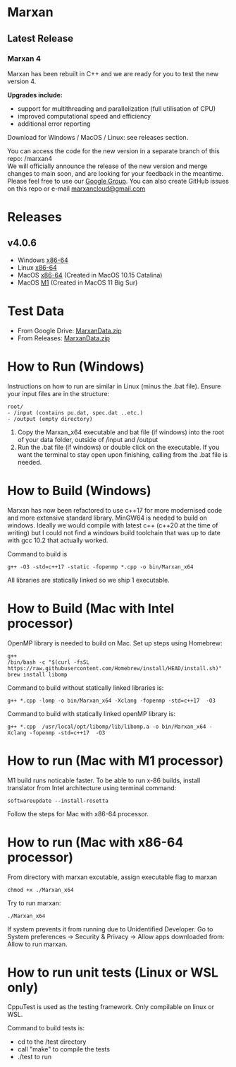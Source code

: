 # Marxan

## Latest Release
### **Marxan 4**
 
Marxan has been rebuilt in C++ and we are ready for you to test the new version 4.  
 
**Upgrades include:**  
- support for multithreading and parallelization (full utilisation of CPU)  
- improved computational speed and efficiency  
- additional error reporting  
 
Download for Windows / MacOS / Linux: see releases section. 

You can access the code for the new version in a separate branch of this repo: /marxan4  
We will officially announce the release of the new version and merge changes to main soon, and are looking for your feedback in the meantime.  
Please feel free to use our [Google Group](https://groups.google.com/g/marxan). You can also create GitHub issues on this repo or e-mail marxancloud@gmail.com  

# Releases
## v4.0.6
- Windows [x86-64](https://github.com/Marxan-source-code/marxan/releases/download/v4.0.6/Marxan_x64-4.0.6-Windows.zip)
- Linux [x86-64](https://github.com/Marxan-source-code/marxan/releases/download/v4.0.6/Marxan_x64-4.0.6-Linux.zip)
- MacOS [x86-64](https://github.com/Marxan-source-code/marxan/releases/download/v4.0.6/marxan-4.0.6-MacOS-10.15-x86-64.zip) (Created in MacOS 10.15 Catalina)
- MacOS [M1](https://github.com/Marxan-source-code/marxan/releases/download/v4.0.6/marxan-4.0.6-MacOS-11-M1.zip) (Created in MacOS 11 Big Sur)
# Test Data
- From Google Drive: [MarxanData.zip](https://drive.google.com/file/d/1VGN4S5L_F80Ds2JlSy0MclxS5-KpkwlH/view?usp=sharing)
- From Releases: [MarxanData.zip](https://github.com/Marxan-source-code/marxan/releases/download/v4.0.3/MarxanData.zip)

# How to Run (Windows)
Instructions on how to run are similar in Linux (minus the .bat file). Ensure your input files are in the structure:

```
root/
- /input (contains pu.dat, spec.dat ..etc.)
- /output (empty directory)
```

1. Copy the Marxan_x64 executable and bat file (if windows) into the root of your data folder, outside of /input and /output
2. Run the .bat file (if windows) or double click on the executable. If you want the terminal to stay open upon finishing, calling from the .bat file is needed.

# How to Build (Windows)
Marxan has now been refactored to use c++17 for more modernised code and more extensive standard library. MinGW64 is needed to build on windows. Ideally we would compile with latest c++ (c++20 at the time of writing) but I could not find a windows build toolchain that was up to date with gcc 10.2 that actually worked. 

Command to build is 
```
g++ -O3 -std=c++17 -static -fopenmp *.cpp -o bin/Marxan_x64
```

All libraries are statically linked so we ship 1 executable. 

# How to Build (Mac with Intel processor)

OpenMP library is needed to build on Mac. Set up steps using Homebrew:
```
g++
/bin/bash -c "$(curl -fsSL https://raw.githubusercontent.com/Homebrew/install/HEAD/install.sh)"
brew install libomp
```
Command to build without statically linked libraries is: 
```
g++ *.cpp -lomp -o bin/Marxan_x64 -Xclang -fopenmp -std=c++17  -O3
```
Command to build with statically linked openMP library is: 
```
g++ *.cpp  /usr/local/opt/libomp/lib/libomp.a -o bin/Marxan_x64 -Xclang -fopenmp -std=c++17  -O3
```
# How to run (Mac with M1 processor)
M1 build runs noticable faster.
To be able to run x-86 builds, install translator from Intel architecture using terminal command:
```
softwareupdate --install-rosetta
```
Follow the steps for Mac with x86-64 processor.
# How to run (Mac with x86-64 processor)
From directory with marxan excutable, assign executable flag to marxan
```
chmod +x ./Marxan_x64
```
Try to run marxan:
```
./Marxan_x64
```
If system prevents it from running due to Unidentified Developer. 
Go to System preferences -> Security & Privacy -> Allow apps downloaded from:  
Allow to run marxan.

# How to run unit tests (Linux or WSL only)
CppuTest is used as the testing framework. Only compilable on linux or WSL. 

Command to build tests is:

- cd to the /test directory
- call "make" to compile the tests
- ./test to run


